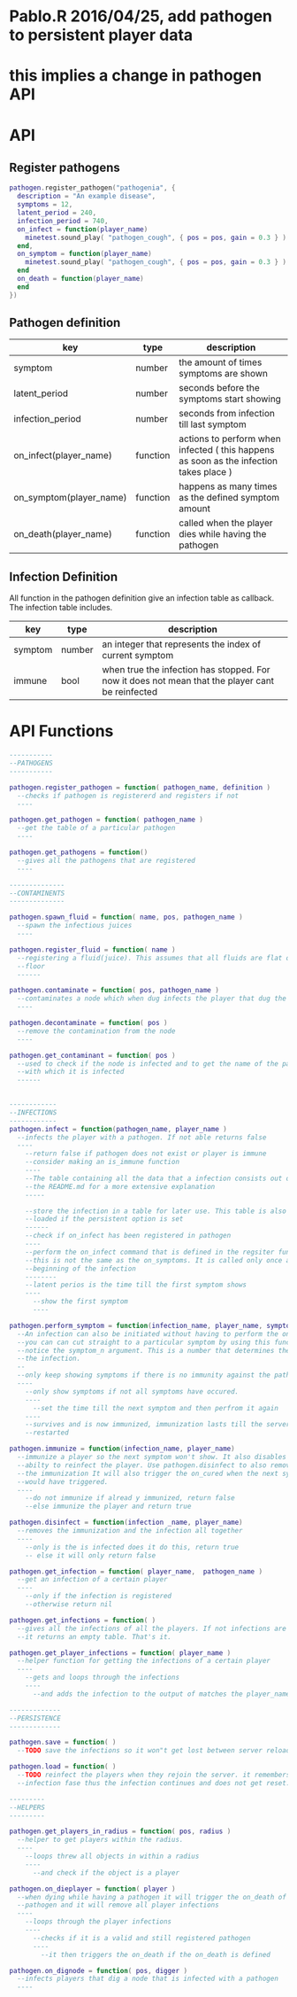 # Pablo.R 2016/04/25, add pathogen to persistent player data
#                     this implies a change in pathogen API

# API

## Register pathogens
```lua
pathogen.register_pathogen("pathogenia", {
  description = "An example disease",
  symptoms = 12,
  latent_period = 240,
  infection_period = 740,
  on_infect = function(player_name)
    minetest.sound_play( "pathogen_cough", { pos = pos, gain = 0.3 } )
  end,
  on_symptom = function(player_name)
    minetest.sound_play( "pathogen_cough", { pos = pos, gain = 0.3 } )
  end
  on_death = function(player_name)
  end
})
```

## Pathogen definition
|key|type|description|
|---|----|-----------|
|symptom|number|the amount of times symptoms are shown|
|latent_period|number|seconds before the symptoms start showing|
|infection_period|number|seconds from infection till last symptom|
|on_infect(player_name)|function|actions to perform when infected ( this happens as soon as the infection takes place )|
|on_symptom(player_name)|function|happens as many times as the defined symptom amount|
|on_death(player_name)|function|called when the player dies while having the pathogen|

## Infection Definition
All function in the pathogen definition give an infection table as callback.
The infection table includes.

|key|type|description|
|---|----|-----------|
|symptom|number|an integer that represents the index of current symptom|
|immune|bool|when true the infection has stopped. For now it does not mean that the player cant be reinfected|


# API Functions

```lua
-----------
--PATHOGENS
-----------

pathogen.register_pathogen = function( pathogen_name, definition )
  --checks if pathogen is registererd and registers if not
  ----

pathogen.get_pathogen = function( pathogen_name )
  --get the table of a particular pathogen
  ----

pathogen.get_pathogens = function()
  --gives all the pathogens that are registered
  ----

--------------
--CONTAMINENTS
--------------

pathogen.spawn_fluid = function( name, pos, pathogen_name )
  --spawn the infectious juices
  ----

pathogen.register_fluid = function( name )
  --registering a fluid(juice). This assumes that all fluids are flat on the
  --floor
  ------

pathogen.contaminate = function( pos, pathogen_name )
  --contaminates a node which when dug infects the player that dug the node
  ----

pathogen.decontaminate = function( pos )
  --remove the contamination from the node
  ----

pathogen.get_contaminant = function( pos )
  --used to check if the node is infected and to get the name of the pathogen
  --with which it is infected
  ------

  
------------
--INFECTIONS
------------
pathogen.infect = function(pathogen_name, player_name )
  --infects the player with a pathogen. If not able returns false
  ----
    --return false if pathogen does not exist or player is immune
    --consider making an is_immune function
    ----
    --The table containing all the data that a infection consists out of. See
    --the README.md for a more extensive explanation
    -----

    --store the infection in a table for later use. This table is also saved and
    --loaded if the persistent option is set
    ------
    --check if on_infect has been registered in pathogen
    ----
    --perform the on_infect command that is defined in the regsiter function
    --this is not the same as the on_symptoms. It is called only once at the
    --beginning of the infection
    --------
    --latent perios is the time till the first symptom shows
    ----
      --show the first symptom
      ----

pathogen.perform_symptom = function(infection_name, player_name, symptom )
  --An infection can also be initiated without having to perform the on_infect.
  --you can can cut straight to a particular symptom by using this function
  --notice the symptom_n argument. This is a number that determines the state of
  --the infection.
  --
  --only keep showing symptoms if there is no immunity against the pathogen
  ----
    --only show symptoms if not all symptoms have occured.
    ----
      --set the time till the next symptom and then perfrom it again
    ----
    --survives and is now immunized, immunization lasts till the server is
    --restarted

pathogen.immunize = function(infection_name, player_name)
  --immunize a player so the next symptom won't show. It also disables the
  --abilty to reinfect the player. Use pathogen.disinfect to also remove
  --the immunization It will also trigger the on_cured when the next symptom
  --would have triggered.
  ----
    --do not immunize if alread y immunized, return false
    --else immunize the player and return true

pathogen.disinfect = function(infection _name, player_name)
  --removes the immunization and the infection all together
  ----
    --only is the is infected does it do this, return true
    -- else it will only return false

pathogen.get_infection = function( player_name,  pathogen_name )
  --get an infection of a certain player
  ----
    --only if the infection is registered
    --otherwise return nil

pathogen.get_infections = function( )
  --gives all the infections of all the players. If not infections are defined
  --it returns an empty table. That's it.

pathogen.get_player_infections = function( player_name )
  --helper function for getting the infections of a certain player
  ----
    --gets and loops through the infections
    ----
      --and adds the infection to the output of matches the player_name

-------------
--PERSISTENCE
-------------

pathogen.save = function( )
  --TODO save the infections so it won"t get lost between server reloads

pathogen.load = function( )
  --TODO reinfect the players when they rejoin the server. it remembers the
  --infection fase thus the infection continues and does not get reset.

---------
--HELPERS
---------

pathogen.get_players_in_radius = function( pos, radius )
  --helper to get players within the radius.
  ----
    --loops threw all objects in within a radius
    ----
      --and check if the object is a player

pathogen.on_dieplayer = function( player )
  --when dying while having a pathogen it will trigger the on_death of the
  --pathogen and it will remove all player infections
  ----
    --loops through the player infections
    ----
      --checks if it is a valid and still registered pathogen
      ----
        --it then triggers the on_death if the on_death is defined

pathogen.on_dignode = function( pos, digger )
  --infects players that dig a node that is infected with a pathogen
  ----
```

